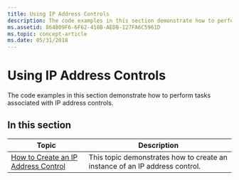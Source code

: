 ```yaml
---
title: Using IP Address Controls
description: The code examples in this section demonstrate how to perform tasks associated with IP address controls.
ms.assetid: 864B09F6-6F62-418B-AEDB-127FA6C5961D
ms.topic: concept-article
ms.date: 05/31/2018
---
```


# Using IP Address Controls

The code examples in this section demonstrate how to perform tasks associated with IP address controls.

## In this section



| Topic                                                                              | Description                                                                            |
|------------------------------------------------------------------------------------|----------------------------------------------------------------------------------------|
| [How to Create an IP Address Control](create-an-ip-address-control.md)<br/> | This topic demonstrates how to create an instance of an IP address control.<br/> |



 

 

 





